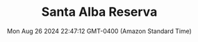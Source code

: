---
title: Santa Alba Reserva
date: Mon Aug 26 2024 22:47:12 GMT-0400 (Amazon Standard Time)
price: 90
restaurant: Jardim Central
uva: undefined
adega: Santa Alba
year: 2022
country: Chile
rating: undefined
description: undefined
images: [http://res.cloudinary.com/boloko/image/upload/v1724726897/furushow5/parmegianologo/20240825_203914_nzvdng.jpg]
---